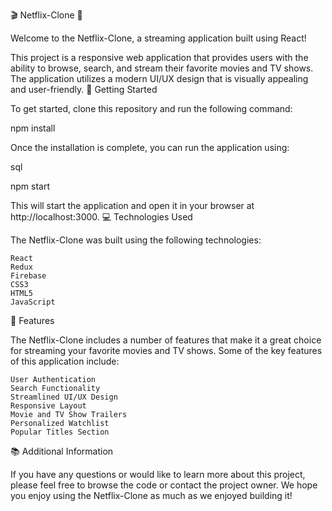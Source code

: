 🎬 Netflix-Clone 🎥

Welcome to the Netflix-Clone, a streaming application built using React!

This project is a responsive web application that provides users with the ability to browse, search, and stream their favorite movies and TV shows. The application utilizes a modern UI/UX design that is visually appealing and user-friendly.
🚀 Getting Started

To get started, clone this repository and run the following command:

npm install

Once the installation is complete, you can run the application using:

sql

npm start

This will start the application and open it in your browser at http://localhost:3000.
💻 Technologies Used

The Netflix-Clone was built using the following technologies:

    React
    Redux
    Firebase
    CSS3
    HTML5
    JavaScript

🎥 Features

The Netflix-Clone includes a number of features that make it a great choice for streaming your favorite movies and TV shows. Some of the key features of this application include:

    User Authentication
    Search Functionality
    Streamlined UI/UX Design
    Responsive Layout
    Movie and TV Show Trailers
    Personalized Watchlist
    Popular Titles Section

📚 Additional Information

If you have any questions or would like to learn more about this project, please feel free to browse the code or contact the project owner. We hope you enjoy using the Netflix-Clone as much as we enjoyed building it!
